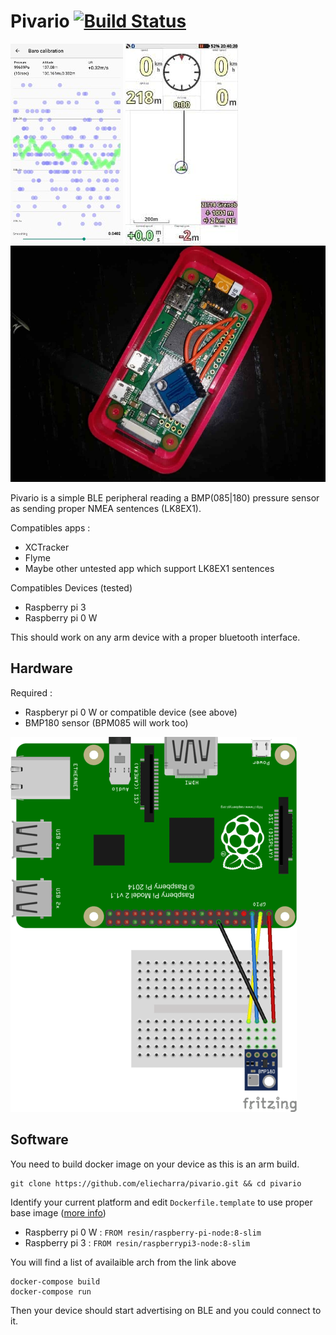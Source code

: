 # Pivario [![Build Status](https://travis-ci.org/eliecharra/pivario.svg?branch=master)](https://travis-ci.org/eliecharra/pivario)

![calibration](doc/img/calibration.jpg)
![calibration](doc/img/XCtrack.jpg)
![assembly](doc/img/assembly.jpg)

Pivario is a simple BLE peripheral reading a BMP(085|180) pressure sensor as sending proper NMEA sentences (LK8EX1).

Compatibles apps :

- XCTracker
- Flyme
- Maybe other untested app which support LK8EX1 sentences

Compatibles Devices (tested)

- Raspberry pi 3
- Raspberry pi 0 W

This should work on any arm device with a proper bluetooth interface.

## Hardware

Required :
- Raspberyr pi 0 W or compatible device (see above)
- BMP180 sensor (BPM085 will work too)

![assembly](doc/img/BMP180.png)

## Software

You need to build docker image on your device as this is an arm build.

```
git clone https://github.com/eliecharra/pivario.git && cd pivario
```

Identify your current platform and edit `Dockerfile.template` to use proper base image ([more info](https://www.balena.io/docs/reference/base-images/base-images/))

- Raspberry pi 0 W : `FROM resin/raspberry-pi-node:8-slim`
- Raspberry pi 3 : `FROM resin/raspberrypi3-node:8-slim`

You will find a list of availaible arch from the link above

```
docker-compose build
docker-compose run
```

Then your device should start advertising on BLE and you could connect to it.
